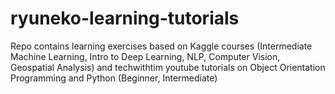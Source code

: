 # ryuneko-learning-tutorials
Repo contains learning exercises based on Kaggle courses (Intermediate Machine Learning, Intro to Deep Learning, NLP, Computer Vision, Geospatial Analysis) and techwithtim youtube tutorials on Object Orientation Programming and Python (Beginner, Intermediate)
